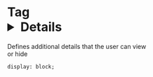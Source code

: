 # Tag <details>

Defines additional details that the user can view  
or hide  

`display: block;`  
